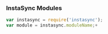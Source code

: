 ### InstaSync Modules
```javascript
var instasync = require('instasync');
var module = instasync.moduleName;+
```
